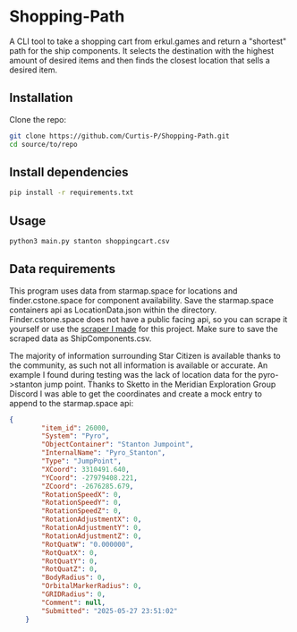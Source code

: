 # Shopping-Path

A CLI tool to take a shopping cart from erkul.games and return a "shortest" path for the ship components. It selects the destination with the highest amount of desired items and then finds the closest location that sells a desired item.

## Installation

Clone the repo:
```bash
git clone https://github.com/Curtis-P/Shopping-Path.git
cd source/to/repo
```

## Install dependencies
```bash
pip install -r requirements.txt
```

## Usage
```bash
python3 main.py stanton shoppingcart.csv
```

## Data requirements

This program uses data from starmap.space for locations and finder.cstone.space for component availability. Save the starmap.space containers api as LocationData.json within the directory. Finder.cstone.space does not have a public facing api, so you can scrape it yourself or use the [scraper I made](https://github.com/Curtis-P/Shopping-Path-Scraper) for this project. Make sure to save the scraped data as ShipComponents.csv.

The majority of information surrounding Star Citizen is available thanks to the community, as such not all information is available or accurate. An example I found during testing was the lack of location data for the pyro->stanton jump point. Thanks to Sketto in the Meridian Exploration Group Discord I was able to get the coordinates and create a mock entry to append to the starmap.space api:

```json
{
        "item_id": 26000,
        "System": "Pyro",
        "ObjectContainer": "Stanton Jumpoint",
        "InternalName": "Pyro_Stanton",
        "Type": "JumpPoint",
        "XCoord": 3310491.640,
        "YCoord": -27979408.221,
        "ZCoord": -2676285.679,
        "RotationSpeedX": 0,
        "RotationSpeedY": 0,
        "RotationSpeedZ": 0,
        "RotationAdjustmentX": 0,
        "RotationAdjustmentY": 0,
        "RotationAdjustmentZ": 0,
        "RotQuatW": "0.000000",
        "RotQuatX": 0,
        "RotQuatY": 0,
        "RotQuatZ": 0,
        "BodyRadius": 0,
        "OrbitalMarkerRadius": 0,
        "GRIDRadius": 0,
        "Comment": null,
        "Submitted": "2025-05-27 23:51:02"
    }
```